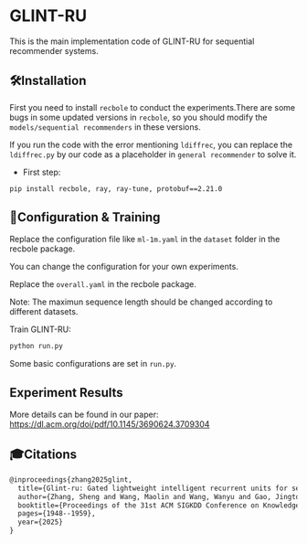 # GLINT-RU
This is the main implementation code of GLINT-RU for sequential recommender systems.

## 🛠️Installation
First you need to install `recbole` to conduct the experiments.There are some bugs in some updated versions in `recbole`, so you should modify the `models/sequential recommenders` in these versions.

If you run the code with the error mentioning `ldiffrec`, you can replace the `ldiffrec.py` by our code as a placeholder in `general recommender` to solve it.
- First step:
```bash
pip install recbole, ray, ray-tune, protobuf==2.21.0
```
## 🚀Configuration & Training
Replace the configuration file like `ml-1m.yaml` in the `dataset` folder in the recbole package.

You can change the configuration for your own experiments.

Replace the `overall.yaml` in the recbole package.

Note: The maximun sequence length should be changed according to different datasets.

Train GLINT-RU:
```bash
python run.py
```
Some basic configurations are set in `run.py`. 

## Experiment Results
More details can be found in our paper: https://dl.acm.org/doi/pdf/10.1145/3690624.3709304

## 🎓Citations
```latex
@inproceedings{zhang2025glint,
  title={Glint-ru: Gated lightweight intelligent recurrent units for sequential recommender systems},
  author={Zhang, Sheng and Wang, Maolin and Wang, Wanyu and Gao, Jingtong and Zhao, Xiangyu and Yang, Yu and Wei, Xuetao and Liu, Zitao and Xu, Tong},
  booktitle={Proceedings of the 31st ACM SIGKDD Conference on Knowledge Discovery and Data Mining V. 1},
  pages={1948--1959},
  year={2025}
}
```

